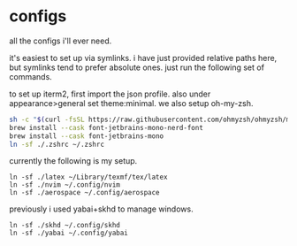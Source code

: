 # configs
all the configs i'll ever need. 

it's easiest to set up via symlinks. i have just provided relative paths here, but symlinks tend to prefer absolute ones. just run the following set of commands.

to set up iterm2, first import the json profile. also under appearance>general set theme:minimal. we also setup oh-my-zsh. 
```bash
sh -c "$(curl -fsSL https://raw.githubusercontent.com/ohmyzsh/ohmyzsh/master/tools/install.sh)"
brew install --cask font-jetbrains-mono-nerd-font
brew install --cask font-jetbrains-mono
ln -sf ./.zshrc ~/.zshrc
```

currently the following is my setup.
```shell
ln -sf ./latex ~/Library/texmf/tex/latex
ln -sf ./nvim ~/.config/nvim
ln -sf ./aerospace ~/.config/aerospace
```

previously i used yabai+skhd to manage windows. 
```shell
ln -sf ./skhd ~/.config/skhd
ln -sf ./yabai ~/.config/yabai
```
